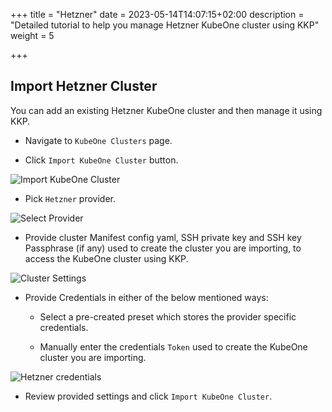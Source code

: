 +++
title = "Hetzner"
date = 2023-05-14T14:07:15+02:00
description = "Detailed tutorial to help you manage Hetzner KubeOne cluster using KKP"
weight = 5

+++

## Import Hetzner Cluster

You can add an existing Hetzner KubeOne cluster and then manage it using KKP.

- Navigate to `KubeOne Clusters` page.

- Click `Import KubeOne Cluster` button.

![Import KubeOne Cluster](/img/kubermatic/v2.25/tutorials/kubeone-clusters/cluster-list-empty.png "Import KubeOne Cluster")

- Pick `Hetzner` provider.

![Select Provider](/img/kubermatic/v2.25/tutorials/kubeone-clusters/import-kubeone-cluster.png "Select Provider")

- Provide cluster Manifest config yaml, SSH private key and SSH key Passphrase (if any) used to create the cluster you are importing, to access the KubeOne cluster using KKP.

![Cluster Settings](/img/kubermatic/v2.25/tutorials/kubeone-clusters/cluster-settings-step.png "Cluster Settings")

- Provide Credentials in either of the below mentioned ways:
    - Select a pre-created preset which stores the provider specific credentials.

    - Manually enter the credentials `Token` used to create the KubeOne cluster you are importing.


![Hetzner credentials](/img/kubermatic/v2.25/tutorials/kubeone-clusters/hetzner-credentials-step.png "Hetzner credentials")

- Review provided settings and click `Import KubeOne Cluster`.
